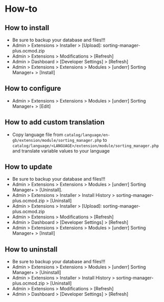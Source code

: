 # How-to

## How to install
* Be sure to backup your database and files!!!
* Admin > Extensions > Installer > [Upload]: sorting-manager-plus.ocmod.zip
* Admin > Extensions > Modifications > [Refresh]
* Admin > Dashboard > [Developer Settings] > [Refresh]
* Admin > Extensions > Extensions > Modules > [underr] Sorting Manager+ > [Install]

## How to configure
* Admin > Extensions > Extensions > Modules > [underr] Sorting Manager+ > [Edit]

## How to add custom translation
* Copy language file from `catalog/language/en-gb/extension/module/sorting_manager.php` to `catalog/language/<LANGUAGE>/extension/module/sorting_manager.php` and translate variable values to your language

## How to update
* Be sure to backup your database and files!!!
* Admin > Extensions > Extensions > Modules > [underr] Sorting Manager+ > [Uninstall].
* Admin > Extensions > Installer > Install History > sorting-manager-plus.ocmod.zip > [Uninstall]
* Admin > Extensions > Installer > [Upload]: sorting-manager-plus.ocmod.zip
* Admin > Extensions > Modifications > [Refresh]
* Admin > Dashboard > [Developer Settings] > [Refresh]
* Admin > Extensions > Extensions > Modules > [underr] Sorting Manager+ > [Install]

## How to uninstall
* Be sure to backup your database and files!!!
* Admin > Extensions > Extensions > Modules > [underr] Sorting Manager+ > [Uninstall]
* Admin > Extensions > Installer > Install History > sorting-manager-plus.ocmod.zip > [Uninstall]
* Admin > Extensions > Modifications > [Refresh]
* Admin > Dashboard > [Developer Settings] > [Refresh]
